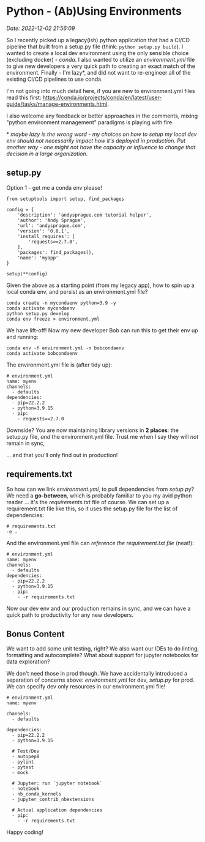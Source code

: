 # Python - (Ab)Using Environments
_Date: 2022-12-02 21:56:09_

So I recently picked up a legacy(ish) python application that had a CI/CD pipeline that built from a setup.py file (think: `python setup.py build`). I wanted to create a local dev environment using the only sensible choice (excluding docker) - *conda*. I also wanted to utilize an *environment.yml* file to give new developers a very quick path to creating an exact match of the environment. Finally - I'm lazy\*, and did not want to re-engineer all of the existing CI/CD pipelines to use conda.

I'm not going into much detail here, if you are new to environment.yml files read this first: <https://conda.io/projects/conda/en/latest/user-guide/tasks/manage-environments.html>.

I also welcome any feedback or better approaches in the comments, mixing "python environment management" paradigms is playing with fire.

\* *maybe lazy is the wrong word - my choices on how to setup my local dev env should not necessarily impact how it's deployed in production. Put another way - one might not have the capacity or influence to change that decisio*n *in a large organization*.

## setup.py

Option 1 - get me a conda env please!

```
from setuptools import setup, find_packages

config = {
    'description': 'andysprague.com tutorial helper',
    'author': 'Andy Sprague',
    'url': 'andysprague.com',
    'version': '0.0.1',
    'install_requires': [
        'requests==2.7.0',
    ],
    'packages': find_packages(),
    'name': 'myapp'
}

setup(**config)
```

Given the above as a starting point (from my legacy app), how to spin up a local conda env, and persist as an environment.yml file?

```
conda create -n mycondaenv python=3.9 -y
conda activate mycondaenv
python setup.py develop
conda env freeze > environment.yml
```

We have lift-off! Now my new developer Bob can run this to get their env up and running:

```
conda env -f environment.yml -n bobcondaenv
conda activate bobcondaenv
```

The environment.yml file is (after tidy up):

```
# environment.yml
name: myenv
channels:
  - defaults
dependencies:
  - pip=22.2.2
  - python=3.9.15
  - pip:
    - requests==2.7.0
```

Downside? You are now maintaining library versions in **2 places**: the setup.py file, *and* the environment.yml file. Trust me when I say they will *not* remain in sync,

... and that you'll only find out in production!

## requirements.txt

So how can we link *environment.yml*, to pull dependencies from *setup.p*y? We need a **go-between**, which is probably familiar to you my avid python reader ... it's the *requirements.txt* file of course. We can set up a requirement.txt file like this, so it uses the setup.py file for the list of dependencies:

```
# requirements.txt
-e .
```

And the environment.yml file can *reference the requirement.txt file* (neat!):

```
# environment.yml
name: myenv
channels:
  - defaults
dependencies:
  - pip=22.2.2
  - python=3.9.15
  - pip:
    - -r requirements.txt
```

Now our dev env and our production remains in sync, and we can have a quick path to productivity for any new developers.

## Bonus Content

We want to add some unit testing, right? We also want our IDEs to do linting, formatting and autocomplete? What about support for jupyter notebooks for data exploration?

We don't need those in prod though. We have accidentally introduced a separation of concerns above: *environment.yml* for dev, *setup.py* for prod. We can specify dev only resources in our environment.yml file!

```
# environment.yml
name: myenv

channels:
  - defaults

dependencies:
  - pip=22.2.2
  - python=3.9.15

  # Test/Dev
  - autopep8
  - pylint
  - pytest
  - mock

  # Jupyter: run `jupyter notebook`
  - notebook
  - nb_conda_kernels
  - jupyter_contrib_nbextensions
  
  # Actual application dependencies
  - pip:
    - -r requirements.txt
```

Happy coding!